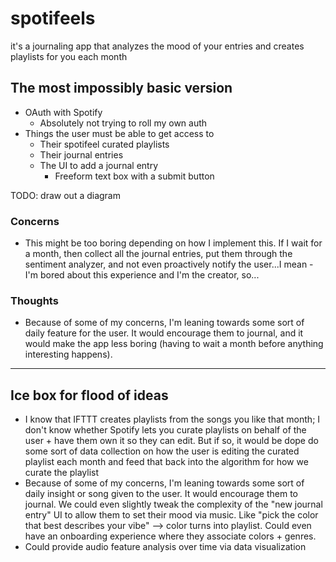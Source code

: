 # spotifeels

it's a journaling app that analyzes the mood of your entries and creates playlists for you each month

## The most impossibly basic version

* OAuth with Spotify
  * Absolutely not trying to roll my own auth
* Things the user must be able to get access to
  * Their spotifeel curated playlists
  * Their journal entries
  * The UI to add a journal entry
    * Freeform text box with a submit button

TODO: draw out a diagram

### Concerns
* This might be too boring depending on how I implement this. If I wait for a month, then collect all the journal entries, put them through the sentiment analyzer, and not even proactively notify the user...I mean - I'm bored about this experience and I'm the creator, so...

### Thoughts
* Because of some of my concerns, I'm leaning towards some sort of daily feature for the user. It would encourage them to journal, and it would make the app less boring (having to wait a month before anything interesting happens).

----

## Ice box for flood of ideas

* I know that IFTTT creates playlists from the songs you like that month; I don't know whether Spotify lets you curate playlists on behalf of the user + have them own it so they can edit. But if so, it would be dope do some sort of data collection on how the user is editing the curated playlist each month and feed that back into the algorithm for how we curate the playlist
* Because of some of my concerns, I'm leaning towards some sort of daily insight or song given to the user. It would encourage them to journal. We could even slightly tweak the complexity of the "new journal entry" UI to allow them to set their mood via music. Like "pick the color that best describes your vibe" --> color turns into playlist. Could even have an onboarding experience where they associate colors + genres.
* Could provide audio feature analysis over time via data visualization